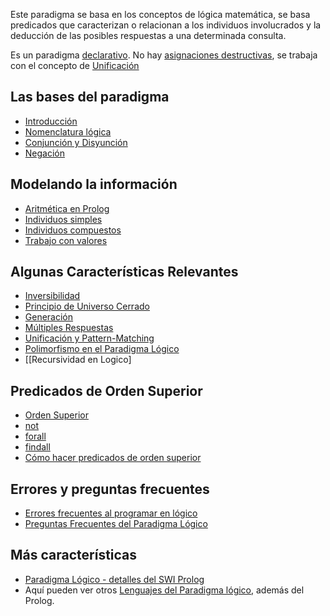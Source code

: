 Este paradigma se basa en los conceptos de lógica matemática, se basa predicados que caracterizan o relacionan a los individuos involucrados y la deducción de las posibles respuestas a una determinada consulta.

Es un paradigma [declarativo](declaratividad.md). No hay [asignaciones destructivas](transparencia-referencial--efecto-de-lado-y-asignacion-destructiva.md), se trabaja con el concepto de [Unificación](unificacion.md)

Las bases del paradigma
-----------------------

-   [Introducción](paradigma-logico---introduccion.md)
-   [Nomenclatura lógica](paradigma-logico---un-poco-de-nomenclatura.md)
-   [Conjunción y Disyunción](paradigma-logico---conjuncion-y-disyuncion.md)
-   [Negación](paradigma-logico---negacion.md)

Modelando la información
------------------------

-   [Aritmética en Prolog](aritmetica-en-prolog.md)
-   [Individuos simples](paradigma-logico---individuos-simples.md)
-   [Individuos compuestos](paradigma-logico---individuos-compuestos.md)
-   [Trabajo con valores](logico---trabajo-con-valores.md)

Algunas Características Relevantes
----------------------------------

-   [Inversibilidad](paradigma-logico---inversibilidad.md)
-   [Principio de Universo Cerrado](paradigma-logico---introduccion-universo-cerrado.md)
-   [Generación](paradigma-logico---generacion.md)
-   [Múltiples Respuestas](paradigma-logico---multiples-respuestas.md)
-   [Unificación y Pattern-Matching](unificacion-y-pattern-matching.md)
-   [Polimorfismo en el Paradigma Lógico](polimorfismo-en-el-paradigma-logico.md)
-   \[\[Recursividad en Logico\]

Predicados de Orden Superior
----------------------------

-   [Orden Superior](orden-superior.md)
-   [not](paradigma-logico---negacion.md)
-   [forall](paradigma-logico---el-forall.md)
-   [findall](paradigma-logico---listas--como-obtener-todas-las-respuestas--juntas--.md)
-   [Cómo hacer predicados de orden superior](como-hacer-predicados-de-orden-superior.md)

Errores y preguntas frecuentes
------------------------------

-   [Errores frecuentes al programar en lógico](errores-frecuentes-al-programar-en-logico.md)
-   [Preguntas Frecuentes del Paradigma Lógico](preguntas-frecuentes-del-paradigma-logico.md)

Más características
-------------------

-   [Paradigma Lógico - detalles del SWI Prolog](paradigma-logico---detalles-del-swi-prolog.md)
-   Aquí pueden ver otros [Lenguajes del Paradigma lógico](lenguajes-del-paradigma-logico.md), además del Prolog.

